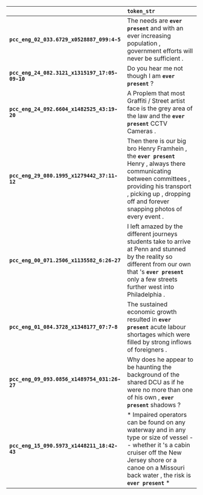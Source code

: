 |                                                | `token_str`                                                                                                                                                                                                                |
|:-----------------------------------------------|:---------------------------------------------------------------------------------------------------------------------------------------------------------------------------------------------------------------------------|
| **`pcc_eng_02_033.6729_x0528887_099:4-5`**     | The needs are __`ever present`__ and with an ever increasing population , government efforts will never be sufficient .                                                                                                    |
| **`pcc_eng_24_082.3121_x1315197_17:05-09-10`** | Do you hear me not though I am __`ever present`__ ?                                                                                                                                                                        |
| **`pcc_eng_24_092.6604_x1482525_43:19-20`**    | A Proplem that most Graffiti / Street artist face is the grey area of the law and the __`ever present`__ CCTV Cameras .                                                                                                    |
| **`pcc_eng_29_080.1995_x1279442_37:11-12`**    | Then there is our big bro Henry Framhein , the __`ever present`__ Henry , always there communicating between committees , providing his transport , picking up , dropping off and forever snapping photos of every event . |
| **`pcc_eng_00_071.2506_x1135582_6:26-27`**     | I left amazed by the different journeys students take to arrive at Penn and stunned by the reality so different from our own that 's __`ever present`__ only a few streets further west into Philadelphia .                |
| **`pcc_eng_01_084.3728_x1348177_07:7-8`**      | The sustained economic growth resulted in __`ever present`__ acute labour shortages which were filled by strong inflows of foreigners .                                                                                    |
| **`pcc_eng_09_093.0856_x1489754_031:26-27`**   | Why does he appear to be haunting the background of the shared DCU as if he were no more than one of his own , __`ever present`__ shadows ?                                                                                |
| **`pcc_eng_15_090.5973_x1448211_18:42-43`**    | * Impaired operators can be found on any waterway and in any type or size of vessel -- whether it 's a cabin cruiser off the New Jersey shore or a canoe on a Missouri back water , the risk is __`ever present`__ *       |